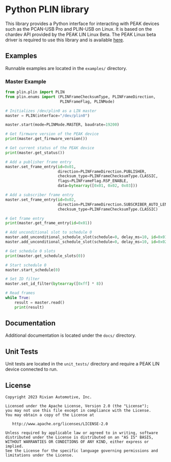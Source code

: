# Python PLIN library
This library provides a Python interface for interacting with PEAK devices such as the PCAN-USB Pro and PLIN-USB on Linux. It is based on the chardev API provided by the PEAK LIN Linux Beta. The PEAK Linux beta driver is required to use this library and is available [here](https://forum.peak-system.com/viewtopic.php?t=5875).

## Examples
Runnable examples are located in the `examples/` directory.

### Master Example
```python
from plin.plin import PLIN
from plin.enums import (PLINFrameChecksumType, PLINFrameDirection,
                        PLINFrameFlag, PLINMode)

# Initializes /dev/plin0 as a LIN master
master = PLIN(interface="/dev/plin0")

master.start(mode=PLINMode.MASTER, baudrate=19200)

# Get firmware version of the PEAK device
print(master.get_firmware_version())

# Get current status of the PEAK device
print(master.get_status())

# Add a publisher frame entry
master.set_frame_entry(id=0x01,
                       direction=PLINFrameDirection.PUBLISHER,
                       checksum_type=PLINFrameChecksumType.CLASSIC,
                       flags=PLINFrameFlag.RSP_ENABLE,
                       data=bytearray([0x01, 0x02, 0x03]))

# Add a subscriber frame entry
master.set_frame_entry(id=0x02,
                       direction=PLINFrameDirection.SUBSCRIBER_AUTO_LEN,
                       checksum_type=PLINFrameChecksumType.CLASSIC)

# Get frame entry
print(master.get_frame_entry(id=0x01))

# Add unconditional slot to schedule 0
master.add_unconditional_schedule_slot(schedule=0, delay_ms=10, id=0x01)
master.add_unconditional_schedule_slot(schedule=0, delay_ms=10, id=0x02)

# Get schedule 0 slots
print(master.get_schedule_slots(0))

# Start schedule 0
master.start_schedule(0)

# Set ID filter
master.set_id_filter(bytearray([0xff] * 8))

# Read frames
while True:
    result = master.read()
    print(result)

```

## Documentation
Additional documentation is located under the `docs/` directory.


## Unit Tests
Unit tests are located in the `unit_tests/` directory and require a PEAK LIN device connected to run.

## License

    Copyright 2023 Rivian Automotive, Inc.

    Licensed under the Apache License, Version 2.0 (the "License");
    you may not use this file except in compliance with the License.
    You may obtain a copy of the License at

       http://www.apache.org/licenses/LICENSE-2.0

    Unless required by applicable law or agreed to in writing, software
    distributed under the License is distributed on an "AS IS" BASIS,
    WITHOUT WARRANTIES OR CONDITIONS OF ANY KIND, either express or implied.
    See the License for the specific language governing permissions and
    limitations under the License.
